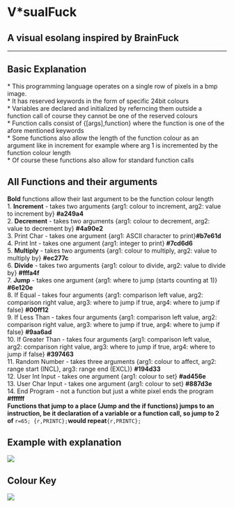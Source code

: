 # V*sualFuck
<h2>A visual esolang inspired by BrainFuck</h2>
<hr>
<h2>Basic Explanation</h2>
* This programming language operates on a single row of pixels in a bmp image.<br>
* It has reserved keywords in the form of specific 24bit colours<br>
* Variables are declared and initialized by referncing them outside a function call of course they cannot be one of the reserved colours<br>
* Function calls consist of {[args],function} where the function is one of the afore mentioned keywords<br>
* Some functions also allow the length of the function colour as an argument like in increment for example where arg 1 is incremented by the function colour length<br>
* Of course these functions also allow for standard function calls<br>
<h2>All Functions and their arguments</h2>
<b>Bold</b> functions allow their last argument to be the function colour length<br>
1. <b>Increment</b> - takes two arguments {arg1: colour to increment, arg2: value to increment by} <b>#a249a4</b><br>
2. <b>Decrement</b> - takes two arguments {arg1: colour to decrement, arg2: value to decrement by} <b>#4a90e2</b><br>
3. Print Char - takes one argument {arg1: ASCII character to print}<b>#b7e61d</b><br>
4. Print Int - takes one argument {arg1: integer to print} <b>#7cd6d6</b><br>
5. <b>Multiply</b> - takes two arguments {arg1: colour to multiply, arg2: value to multiply by} <b>#ec277c</b><br>
6. <b>Divide</b> - takes two arguments {arg1: colour to divide, arg2: value to divide by} <b>#fffa4f</b><br>
7. <b>Jump</b> - takes one argument {arg1: where to jump (starts counting at 1)} <b>#6e120e</b><br>
8. If Equal - takes four arguments {arg1: comparison left value, arg2: comparison right value, arg3: where to jump if true, arg4: where to jump if false} <b>#00ff12</b><br>
9. If Less Than - takes four arguments {arg1: comparison left value, arg2: comparison right value, arg3: where to jump if true, arg4: where to jump if false} <b>#9aa6ad</b><br>
10. If Greater Than - takes four arguments {arg1: comparison left value, arg2: comparison right value, arg3: where to jump if true, arg4: where to jump if false} <b>#397463</b><br>
11. Random Number - takes three arguments {arg1: colour to affect, arg2: range start (INCL), arg3: range end (EXCL)} <b>#194d33</b><br>
12. User Int Input - takes one argument {arg1: colour to set} <b>#ad456e</b><br>
13. User Char Input - takes one argument {arg1: colour to set} <b>#887d3e</b><br>
14. End Program - not a function but just a white pixel ends the program <b>#ffffff</b><br>
<b>Functions that jump to a place (Jump and the if functions) jumps to an instruction, be it declaration of a variable or a function call, so jump to 2 of </b><code>r=65; {r,PRINTC};</code><b>would repeat</b><code>{r,PRINTC};</code>
<h2>Example with explanation</h2>
<img src="https://raw.githubusercontent.com/DASPELLER4/VisualFuck/media/code%20run%20through.png"></img>
<h2>Colour Key</h2>
<img src="https://raw.githubusercontent.com/DASPELLER4/VisualFuck/media/color%20key.bmp"></img>
